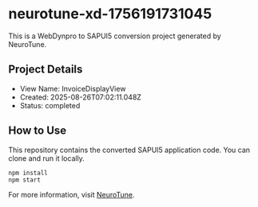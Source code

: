 # neurotune-xd-1756191731045
This is a WebDynpro to SAPUI5 conversion project generated by NeuroTune.

## Project Details
- View Name: InvoiceDisplayView
- Created: 2025-08-26T07:02:11.048Z
- Status: completed

## How to Use
This repository contains the converted SAPUI5 application code. You can clone and run it locally.

```
npm install
npm start
```

For more information, visit [NeuroTune](https://neurotune.com).
        